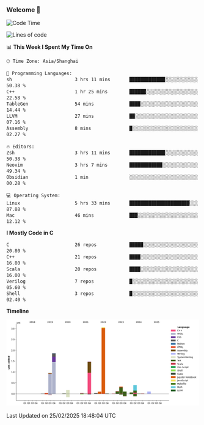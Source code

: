 ### Welcome 👋

<!--START_SECTION:waka-->
![Code Time](http://img.shields.io/badge/Code%20Time-1%2C832%20hrs%2033%20mins-blue)

![Lines of code](https://img.shields.io/badge/From%20Hello%20World%20I%27ve%20Written-8.8%20million%20lines%20of%20code-blue)

📊 **This Week I Spent My Time On** 

```text
🕑︎ Time Zone: Asia/Shanghai

💬 Programming Languages: 
sh                       3 hrs 11 mins       █████████████░░░░░░░░░░░░   50.38 % 
C++                      1 hr 25 mins        ██████░░░░░░░░░░░░░░░░░░░   22.58 % 
TableGen                 54 mins             ████░░░░░░░░░░░░░░░░░░░░░   14.44 % 
LLVM                     27 mins             ██░░░░░░░░░░░░░░░░░░░░░░░   07.16 % 
Assembly                 8 mins              █░░░░░░░░░░░░░░░░░░░░░░░░   02.27 % 

🔥 Editors: 
Zsh                      3 hrs 11 mins       █████████████░░░░░░░░░░░░   50.38 % 
Neovim                   3 hrs 7 mins        ████████████░░░░░░░░░░░░░   49.34 % 
Obsidian                 1 min               ░░░░░░░░░░░░░░░░░░░░░░░░░   00.28 % 

💻 Operating System: 
Linux                    5 hrs 33 mins       ██████████████████████░░░   87.88 % 
Mac                      46 mins             ███░░░░░░░░░░░░░░░░░░░░░░   12.12 % 
```

**I Mostly Code in C** 

```text
C                        26 repos            █████░░░░░░░░░░░░░░░░░░░░   20.80 % 
C++                      21 repos            ████░░░░░░░░░░░░░░░░░░░░░   16.80 % 
Scala                    20 repos            ████░░░░░░░░░░░░░░░░░░░░░   16.00 % 
Verilog                  7 repos             █░░░░░░░░░░░░░░░░░░░░░░░░   05.60 % 
Shell                    3 repos             █░░░░░░░░░░░░░░░░░░░░░░░░   02.40 % 
```



**Timeline**

![Lines of Code chart](https://raw.githubusercontent.com/Bohan-hu/Bohan-hu/master/assets/bar_graph.png)


 Last Updated on 25/02/2025 18:48:04 UTC
<!--END_SECTION:waka-->



